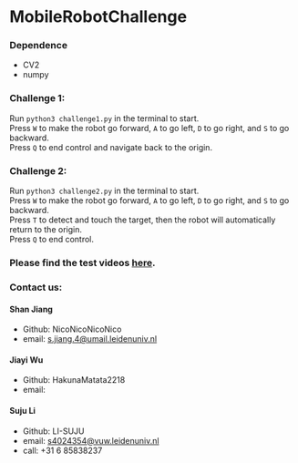 # MobileRobotChallenge
### Dependence

- CV2
- numpy

### Challenge 1:

Run `python3 challenge1.py` in the terminal to start.  
Press `W` to make the robot go forward, `A` to go left, `D` to go right, and `S` to go backward.   
Press `Q` to end control and navigate back to the origin.  

### Challenge 2:

Run `python3 challenge2.py` in the terminal to start.  
Press `W` to make the robot go forward, `A` to go left, `D` to go right, and `S` to go backward.   
Press `T` to detect and touch the target, then the robot will automatically return to the origin.  
Press `Q` to end control.  

### Please find the test videos [here](https://github.com/LI-SUJU/MobileRobotChallenge/tree/main/videos).

### Contact us:
#### Shan Jiang
- Github: NicoNicoNicoNico
- email: s.jiang.4@umail.leidenuniv.nl
#### Jiayi Wu
- Github: HakunaMatata2218
- email: 
#### Suju Li
- Github: LI-SUJU
- email: s4024354@vuw.leidenuniv.nl
- call: ‪+31 6 85838237‬
